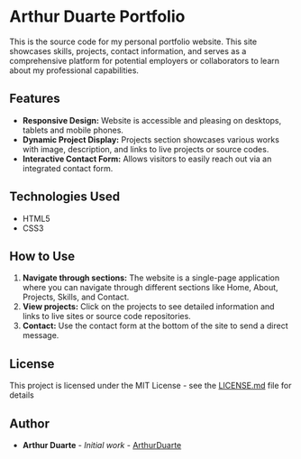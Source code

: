 # Arthur Duarte Portfolio

This is the source code for my personal portfolio website. This site showcases skills, projects, contact information, and serves as a comprehensive platform for potential employers or collaborators to learn about my professional capabilities.

## Features

- **Responsive Design:** Website is accessible and pleasing on desktops, tablets and mobile phones.
- **Dynamic Project Display:** Projects section showcases various works with image, description, and links to live projects or source codes.
- **Interactive Contact Form:** Allows visitors to easily reach out via an integrated contact form.

## Technologies Used

- HTML5
- CSS3

## How to Use

1. **Navigate through sections:** The website is a single-page application where you can navigate through different sections like Home, About, Projects, Skills, and Contact.
2. **View projects:** Click on the projects to see detailed information and links to live sites or source code repositories.
3. **Contact:** Use the contact form at the bottom of the site to send a direct message.


## License

This project is licensed under the MIT License - see the [LICENSE.md](LICENSE) file for details

## Author

- **Arthur Duarte** - *Initial work* - [ArthurDuarte](https://github.com/o2thur)

